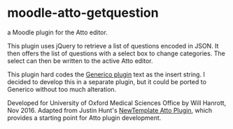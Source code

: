 # moodle-atto-getquestion

a Moodle plugin for the Atto editor.

This plugin uses jQuery to retrieve a list of questions encoded in JSON. It then
offers the list of questions with a select box to change categories. The
select can then be written to the active Atto editor.

This plugin hard codes the [Generico plugin](https://github.com/justinhunt/moodle-filter_generico)
text as the insert string. I decided to develop this in a separate plugin, but it
could be ported to Generico without too much alteration.

Developed for University of Oxford Medical Sciences Office by Will Hanrott, Nov
2016. Adapted from Justin Hunt's [NewTemplate Atto Plugin](https://github.com/justinhunt/moodle-atto_newtemplate),
which provides a starting point for Atto plugin development.
